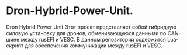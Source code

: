 # Dron-Hybrid-Power-Unit.
Dron Hybrid Power Unit Этот проект представляет собой гибридную силовую установку для дронов, обменивающуюся данными по CAN-шине между rusEFI и VESC. В данном репозитории содержится Lua-скрипт для обеспечения коммуникации между rusEFI и VESC.

